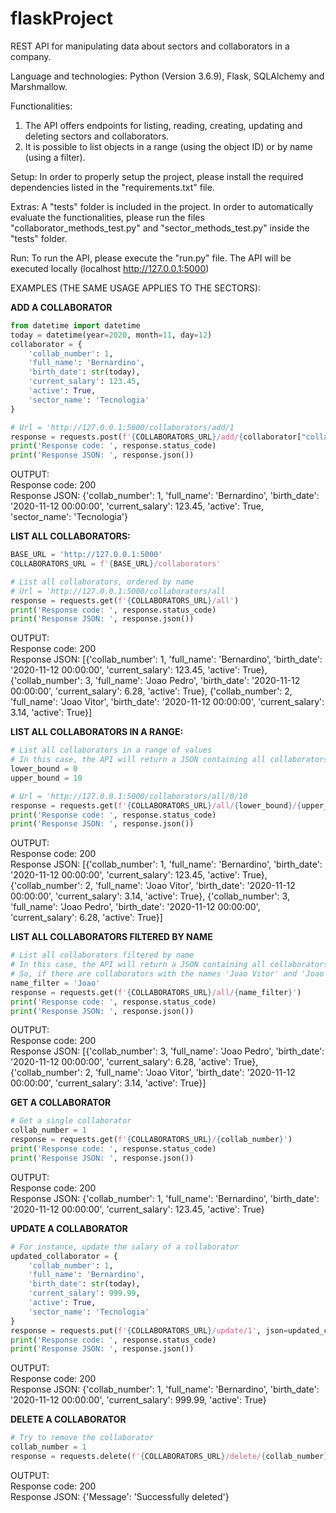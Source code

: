 # flaskProject

REST API for manipulating data about sectors and collaborators in a company.

Language and technologies: Python (Version 3.6.9), Flask, SQLAlchemy and Marshmallow.

Functionalities:
1) The API offers endpoints for listing, reading, creating, updating and deleting sectors and collaborators.
2) It is possible to list objects in a range (using the object ID) or by name (using a filter).

Setup: 
In order to properly setup the project, please install the required dependencies listed in the "requirements.txt" file.

Extras:
A "tests" folder is included in the project. In order to automatically evaluate the functionalities, please run the files "collaborator_methods_test.py" and "sector_methods_test.py" inside the "tests" folder.


Run:
To run the API, please execute the "run.py" file. The API will be executed locally (localhost http://127.0.0.1:5000)


EXAMPLES (THE SAME USAGE APPLIES TO THE SECTORS):

**ADD A COLLABORATOR**
```python
from datetime import datetime
today = datetime(year=2020, month=11, day=12)
collaborator = {
    'collab_number': 1,
    'full_name': 'Bernardino',
    'birth_date': str(today),
    'current_salary': 123.45,
    'active': True,
    'sector_name': 'Tecnologia'
}

# Url = 'http://127.0.0.1:5000/collaborators/add/1
response = requests.post(f'{COLLABORATORS_URL}/add/{collaborator["collab_number"]}', json=collaborator)
print('Response code: ', response.status_code)
print('Response JSON: ', response.json())
```

OUTPUT:    
Response code: 200  
Response JSON: {'collab_number': 1, 'full_name': 'Bernardino', 'birth_date': '2020-11-12 00:00:00', 'current_salary': 123.45, 'active': True, 'sector_name': 'Tecnologia'}  


**LIST ALL COLLABORATORS:**

```python
BASE_URL = 'http://127.0.0.1:5000'
COLLABORATORS_URL = f'{BASE_URL}/collaborators'

# List all collaborators, ordered by name
# Url = 'http://127.0.0.1:5000/collaborators/all
response = requests.get(f'{COLLABORATORS_URL}/all')
print('Response code: ', response.status_code)
print('Response JSON: ', response.json())
```

OUTPUT:  
Response code:  200  
Response JSON:  [{'collab_number': 1, 'full_name': 'Bernardino', 'birth_date': '2020-11-12 00:00:00', 'current_salary': 123.45, 'active': True}, {'collab_number': 3, 'full_name': 'Joao Pedro', 'birth_date': '2020-11-12 00:00:00', 'current_salary': 6.28, 'active': True}, {'collab_number': 2, 'full_name': 'Joao Vitor', 'birth_date': '2020-11-12 00:00:00', 'current_salary': 3.14, 'active': True}]  


**LIST ALL COLLABORATORS IN A RANGE:**
```python
# List all collaborators in a range of values 
# In this case, the API will return a JSON containing all collaborators with id between 0 and 10 (inclusively)
lower_bound = 0
upper_bound = 10

# Url = 'http://127.0.0.1:5000/collaborators/all/0/10
response = requests.get(f'{COLLABORATORS_URL}/all/{lower_bound}/{upper_bound}')
print('Response code: ', response.status_code)
print('Response JSON: ', response.json())
```
OUTPUT:  
Response code:  200    
Response JSON:  [{'collab_number': 1, 'full_name': 'Bernardino', 'birth_date': '2020-11-12 00:00:00', 'current_salary': 123.45, 'active': True}, {'collab_number': 2, 'full_name': 'Joao Vitor', 'birth_date': '2020-11-12 00:00:00', 'current_salary': 3.14, 'active': True}, {'collab_number': 3, 'full_name': 'Joao Pedro', 'birth_date': '2020-11-12 00:00:00', 'current_salary': 6.28, 'active': True}]    

**LIST ALL COLLABORATORS FILTERED BY NAME**
```python
# List all collaborators filtered by name
# In this case, the API will return a JSON containing all collaborators whose names match the filter (using the LIKE operator in the query)
# So, if there are collaborators with the names 'Joao Vitor' and 'Joao Pedro', and the name filter is 'Joao', then both collaborators will be returned
name_filter = 'Joao'
response = requests.get(f'{COLLABORATORS_URL}/all/{name_filter}')
print('Response code: ', response.status_code)
print('Response JSON: ', response.json())
```

OUTPUT:    
Response code:  200  
Response JSON:  [{'collab_number': 3, 'full_name': 'Joao Pedro', 'birth_date': '2020-11-12 00:00:00', 'current_salary': 6.28, 'active': True}, {'collab_number': 2, 'full_name': 'Joao Vitor', 'birth_date': '2020-11-12 00:00:00', 'current_salary': 3.14, 'active': True}]  


**GET A COLLABORATOR**
```python
# Get a single collaborator
collab_number = 1
response = requests.get(f'{COLLABORATORS_URL}/{collab_number}')
print('Response code: ', response.status_code)
print('Response JSON: ', response.json())
```

OUTPUT:    
Response code:  200  
Response JSON:  {'collab_number': 1, 'full_name': 'Bernardino', 'birth_date': '2020-11-12 00:00:00', 'current_salary': 123.45, 'active': True}  


**UPDATE A COLLABORATOR**
```python
# For instance, update the salary of a collaborator
updated_collaborator = {
    'collab_number': 1,
    'full_name': 'Bernardino',
    'birth_date': str(today),
    'current_salary': 999.99,
    'active': True,
    'sector_name': 'Tecnologia'
}
response = requests.put(f'{COLLABORATORS_URL}/update/1', json=updated_collaborator)
print('Response code: ', response.status_code)
print('Response JSON: ', response.json())
```
OUTPUT:  
Response code:  200  
Response JSON:  {'collab_number': 1, 'full_name': 'Bernardino', 'birth_date': '2020-11-12 00:00:00', 'current_salary': 999.99, 'active': True}  

**DELETE A COLLABORATOR**
```python
# Try to remove the collaborator
collab_number = 1
response = requests.delete(f'{COLLABORATORS_URL}/delete/{collab_number}')
```
OUTPUT:  
Response code:  200    
Response JSON:  {'Message': 'Successfully deleted'}  


